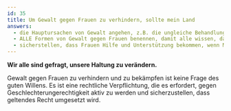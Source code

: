 ```yaml
---
id: 35
title: Um Gewalt gegen Frauen zu verhindern, sollte mein Land
answers:
  - die Hauptursachen von Gewalt angehen, z.B. die ungleiche Behandlung von Männern und Frauen
  - ALLE Formen von Gewalt gegen Frauen benennen, damit alle wissen, dass das Straftaten sind
  - sicherstellen, dass Frauen Hilfe und Unterstützung bekommen, wenn Männern und Jungen angegriffen werden
---
```

**Wir alle sind gefragt, unsere Haltung zu verändern.**

Gewalt gegen Frauen zu verhindern und zu bekämpfen ist keine Frage des guten
Willens. Es ist eine rechtliche Verpflichtung, die es erfordert, gegen
Geschlechterungerechtigkeit aktiv zu werden und sicherzustellen, dass geltendes
Recht umgesetzt wird.
